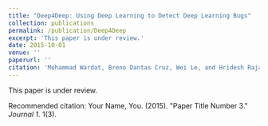 ```yaml
---
title: "Deep4Deep: Using Deep Learning to Detect Deep Learning Bugs"
collection: publications
permalink: /publication/Deep4Deep
excerpt: 'This paper is under review.'
date: 2015-10-01
venue: ''
paperurl: ''
citation: 'Mohammad Wardat, Breno Dantas Cruz, Wei Le, and Hridesh Rajan. Deep4Deep: Using Deep Learning to Detect Deep Learning Bugs. (Under Review).'
---
```

This paper is under review.

<!-- [Download paper here]() -->

Recommended citation: Your Name, You. (2015). "Paper Title Number 3." <i>Journal 1</i>. 1(3).